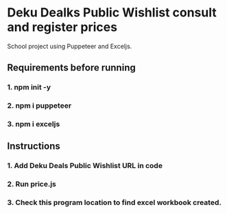 # Deku Dealks Public Wishlist consult and register prices
School project using Puppeteer and Exceljs.

## Requirements before running
### 1. npm init -y
### 2. npm i puppeteer
### 3. npm i exceljs

## Instructions
### 1. Add Deku Deals Public Wishlist URL in code
### 2. Run price.js
### 3. Check this program location to find excel workbook created.

